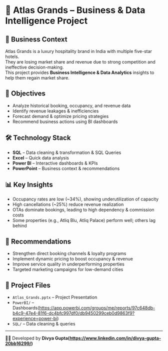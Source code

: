# 🏨 Atlas Grands – Business & Data Intelligence Project  

## 📌 Business Context
Atlas Grands is a luxury hospitality brand in India with multiple five-star hotels.  
They are losing market share and revenue due to strong competition and ineffective decision-making.  
This project provides **Business Intelligence & Data Analytics** insights to help them regain market share.

## 🎯 Objectives
- Analyze historical booking, occupancy, and revenue data  
- Identify revenue leakages & inefficiencies  
- Forecast demand & optimize pricing strategies  
- Recommend business actions using BI dashboards  

## 🛠 Technology Stack
- **SQL** – Data cleaning & transformation & SQL Queries  
- **Excel** – Quick data analysis  
- **Power BI** – Interactive dashboards & KPIs  
- **PowerPoint** – Business context & recommendations  

## 📊 Key Insights
- Occupancy rates are low (~34%), showing underutilization of capacity  
- High cancellations (~25%) reduce revenue realization  
- OTAs dominate bookings, leading to high dependency & commission costs  
- Some properties (e.g., Atliq Blu, Atliq Palace) perform well; others lag behind  

## 🚀 Recommendations
- Strengthen direct booking channels & loyalty programs  
- Implement dynamic pricing to boost occupancy & revenue  
- Improve service quality in underperforming properties  
- Targeted marketing campaigns for low-demand cities  

## 📂 Project Files
- `Atlas_Grands.pptx` – Project Presentation  
- `PowerBI/` – Dashboards(https://app.powerbi.com/groups/me/reports/97c648db-b4c9-47e4-81f6-dc4bfc997df0/db9450299ceb0d9863f9?experience=power-bi) 
- `SQL/` – Data cleaning & queries  

---
👩‍💻 Developed by **Divya Gupta(https://www.linkedin.com/in/divya-gupta-20bb16299/)**

